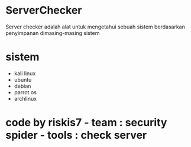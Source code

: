 # ServerChecker
Server checker adalah alat untuk mengetahui sebuah sistem berdasarkan penyimpanan dimasing-masing sistem

# sistem
- kali linux
- ubuntu
- debian 
- parrot os
- archlinux


# code by riskis7 - team : security spider - tools : check server
